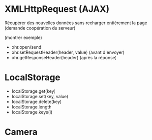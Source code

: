 # XMLHttpRequest (AJAX)

Récupérer des nouvelles données sans recharger entièrement la page (demande coopération du serveur)

(montrer exemple)

* xhr.open/send
* xhr.setRequestHeader(header, value) (avant d'envoyer)
* xhr.getResponseHeader(header) (après la réponse)


# LocalStorage

* localStorage.get(key)
* localStorage.set(key, value)
* localStorage.delete(key)
* localStorage.length
* localStorage.keys(i)

# Camera




